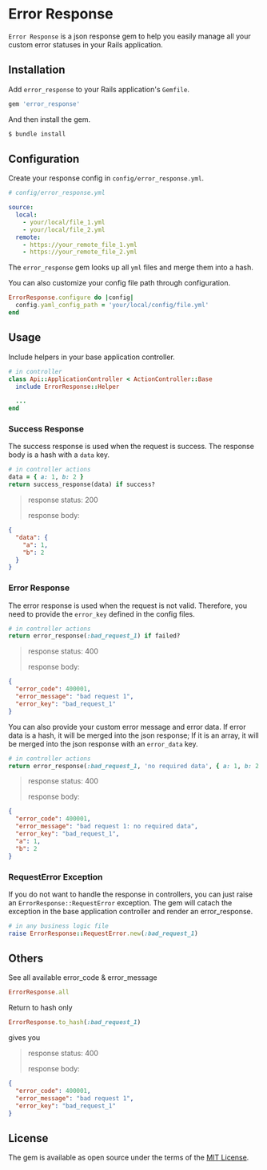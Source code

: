 # Error Response

`Error Response` is a json response gem to help you easily manage all your custom error statuses in your Rails application.

## Installation

Add `error_response` to your Rails application's `Gemfile`.

```ruby
gem 'error_response'
```

And then install the gem.

```bash
$ bundle install
```

## Configuration

Create your response config in `config/error_response.yml`.

```yaml
# config/error_response.yml

source:
  local:
    - your/local/file_1.yml
    - your/local/file_2.yml
  remote:
    - https://your_remote_file_1.yml
    - https://your_remote_file_2.yml
```

The `error_response` gem looks up all `yml` files and merge them into a hash.

You can also customize your config file path through configuration.

```ruby
ErrorResponse.configure do |config|
  config.yaml_config_path = 'your/local/config/file.yml'
end
```


## Usage

Include helpers in your base application controller.
```ruby
# in controller
class Api::ApplicationController < ActionController::Base
  include ErrorResponse::Helper

  ...
end
```

### Success Response

The success response is used when the request is success. The response body is a hash with a `data` key.

```ruby
# in controller actions
data = { a: 1, b: 2 }
return success_response(data) if success?
```

> response status: 200
> 
> response body:

```json
{
  "data": {
    "a": 1,
    "b": 2
  }
}
```

### Error Response

The error response is used when the request is not valid. Therefore, you need to provide the `error_key` defined in the config files.

```ruby
# in controller actions
return error_response(:bad_request_1) if failed?
```

> response status: 400
> 
> response body:

```json
{
  "error_code": 400001,
  "error_message": "bad request 1",
  "error_key": "bad_request_1"
}
```

You can also provide your custom error message and error data. If error data is a hash, it will be merged into the json response; If it is an array, it will be merged into the json response with an `error_data` key.

```ruby
# in controller actions
return error_response(:bad_request_1, 'no required data', { a: 1, b: 2 }) if failed?
```

> response status: 400
> 
> response body:

```json
{
  "error_code": 400001,
  "error_message": "bad request 1: no required data",
  "error_key": "bad_request_1",
  "a": 1,
  "b": 2
}
```


### RequestError Exception
If you do not want to handle the response in controllers, you can just raise an `ErrorResponse::RequestError` exception. The gem will catach the exception in the base application controller and render an error_response.

```ruby
# in any business logic file
raise ErrorResponse::RequestError.new(:bad_request_1)
```


## Others

See all available error_code & error_message

```ruby
ErrorResponse.all
```

Return to hash only

```ruby
ErrorResponse.to_hash(:bad_request_1)
```

gives you

> response status: 400
> 
> response body: 

```json
{
  "error_code": 400001,
  "error_message": "bad request 1",
  "error_key": "bad_request_1"
}
```

## License

The gem is available as open source under the terms of the [MIT License](https://opensource.org/licenses/MIT).
